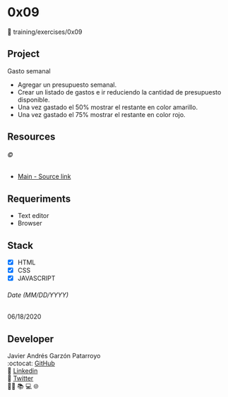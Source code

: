 # 0x09
:open_file_folder: training/exercises/0x09

## Project
Gasto semanal
* Agregar un presupuesto semanal.
* Crear un listado de gastos e ir reduciendo la cantidad de presupuesto disponible.
* Una vez gastado el 50% mostrar el restante en color amarillo.
* Una vez gastado el 75% mostrar el restante en color rojo.

## Resources
###### :copyright:
* [Main - Source link](https://www.udemy.com/share/101Z6UAEEcdF5VRno=/)

## Requeriments
* Text editor
* Browser

## Stack
* [x] HTML
* [x] CSS
* [x] JAVASCRIPT

###### Date (MM/DD/YYYY)
06/18/2020

## Developer
Javier Andrés Garzón Patarroyo  
:octocat: [GitHub](https://github.com/javierandresgp/)  
:link: [Linkedin](https://www.linkedin.com/in/javierandresgp/)  
:link: [Twitter](https://twitter.com/javierandresgp0)  
:man_technologist: :books: :computer: :globe_with_meridians: